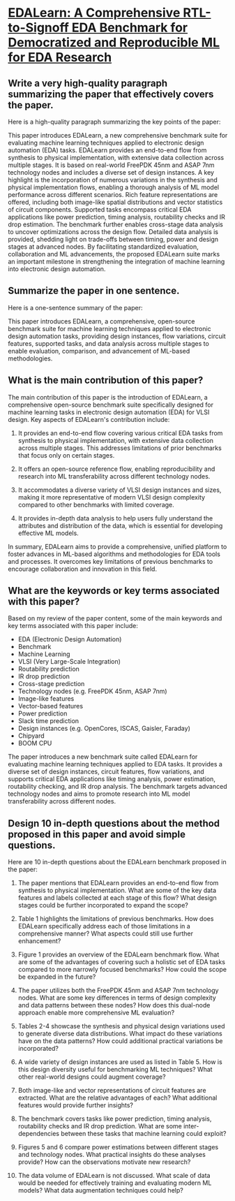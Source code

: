# [EDALearn: A Comprehensive RTL-to-Signoff EDA Benchmark for Democratized   and Reproducible ML for EDA Research](https://arxiv.org/abs/2312.01674)

## Write a very high-quality paragraph summarizing the paper that effectively covers the paper.

 Here is a high-quality paragraph summarizing the key points of the paper:

This paper introduces EDALearn, a new comprehensive benchmark suite for evaluating machine learning techniques applied to electronic design automation (EDA) tasks. EDALearn provides an end-to-end flow from synthesis to physical implementation, with extensive data collection across multiple stages. It is based on real-world FreePDK 45nm and ASAP 7nm technology nodes and includes a diverse set of design instances. A key highlight is the incorporation of numerous variations in the synthesis and physical implementation flows, enabling a thorough analysis of ML model performance across different scenarios. Rich feature representations are offered, including both image-like spatial distributions and vector statistics of circuit components. Supported tasks encompass critical EDA applications like power prediction, timing analysis, routability checks and IR drop estimation. The benchmark further enables cross-stage data analysis to uncover optimizations across the design flow. Detailed data analysis is provided, shedding light on trade-offs between timing, power and design stages at advanced nodes. By facilitating standardized evaluation, collaboration and ML advancements, the proposed EDALearn suite marks an important milestone in strengthening the integration of machine learning into electronic design automation.


## Summarize the paper in one sentence.

 Here is a one-sentence summary of the paper:

This paper introduces EDALearn, a comprehensive, open-source benchmark suite for machine learning techniques applied to electronic design automation tasks, providing design instances, flow variations, circuit features, supported tasks, and data analysis across multiple stages to enable evaluation, comparison, and advancement of ML-based methodologies.


## What is the main contribution of this paper?

 The main contribution of this paper is the introduction of EDALearn, a comprehensive open-source benchmark suite specifically designed for machine learning tasks in electronic design automation (EDA) for VLSI design. Key aspects of EDALearn's contribution include:

1) It provides an end-to-end flow covering various critical EDA tasks from synthesis to physical implementation, with extensive data collection across multiple stages. This addresses limitations of prior benchmarks that focus only on certain stages. 

2) It offers an open-source reference flow, enabling reproducibility and research into ML transferability across different technology nodes.

3) It accommodates a diverse variety of VLSI design instances and sizes, making it more representative of modern VLSI design complexity compared to other benchmarks with limited coverage.

4) It provides in-depth data analysis to help users fully understand the attributes and distribution of the data, which is essential for developing effective ML models.

In summary, EDALearn aims to provide a comprehensive, unified platform to foster advances in ML-based algorithms and methodologies for EDA tools and processes. It overcomes key limitations of previous benchmarks to encourage collaboration and innovation in this field.


## What are the keywords or key terms associated with this paper?

 Based on my review of the paper content, some of the main keywords and key terms associated with this paper include:

- EDA (Electronic Design Automation)
- Benchmark 
- Machine Learning
- VLSI (Very Large-Scale Integration) 
- Routability prediction
- IR drop prediction 
- Cross-stage prediction
- Technology nodes (e.g. FreePDK 45nm, ASAP 7nm)
- Image-like features
- Vector-based features
- Power prediction
- Slack time prediction
- Design instances (e.g. OpenCores, ISCAS, Gaisler, Faraday)
- Chipyard
- BOOM CPU

The paper introduces a new benchmark suite called EDALearn for evaluating machine learning techniques applied to EDA tasks. It provides a diverse set of design instances, circuit features, flow variations, and supports critical EDA applications like timing analysis, power estimation, routability checking, and IR drop analysis. The benchmark targets advanced technology nodes and aims to promote research into ML model transferability across different nodes.


## Design 10 in-depth questions about the method proposed in this paper and avoid simple questions.

 Here are 10 in-depth questions about the EDALearn benchmark proposed in the paper:

1. The paper mentions that EDALearn provides an end-to-end flow from synthesis to physical implementation. What are some of the key data features and labels collected at each stage of this flow? What design stages could be further incorporated to expand the scope?

2. Table 1 highlights the limitations of previous benchmarks. How does EDALearn specifically address each of those limitations in a comprehensive manner? What aspects could still use further enhancement?  

3. Figure 1 provides an overview of the EDALearn benchmark flow. What are some of the advantages of covering such a holistic set of EDA tasks compared to more narrowly focused benchmarks? How could the scope be expanded in the future?

4. The paper utilizes both the FreePDK 45nm and ASAP 7nm technology nodes. What are some key differences in terms of design complexity and data patterns between these nodes? How does this dual-node approach enable more comprehensive ML evaluation?

5. Tables 2-4 showcase the synthesis and physical design variations used to generate diverse data distributions. What impact do these variations have on the data patterns? How could additional practical variations be incorporated?

6. A wide variety of design instances are used as listed in Table 5. How is this design diversity useful for benchmarking ML techniques? What other real-world designs could augment coverage?

7. Both image-like and vector representations of circuit features are extracted. What are the relative advantages of each? What additional features would provide further insights? 

8. The benchmark covers tasks like power prediction, timing analysis, routability checks and IR drop prediction. What are some inter-dependencies between these tasks that machine learning could exploit?

9. Figures 5 and 6 compare power estimations between different stages and technology nodes. What practical insights do these analyses provide? How can the observations motivate new research?

10. The data volume of EDALearn is not discussed. What scale of data would be needed for effectively training and evaluating modern ML models? What data augmentation techniques could help?
